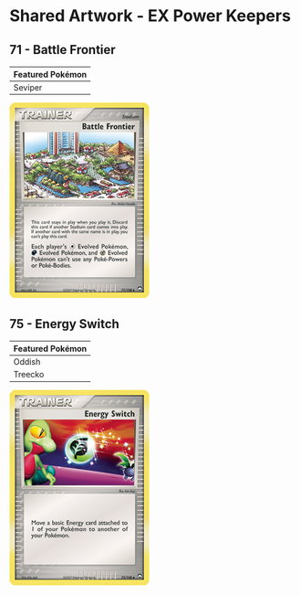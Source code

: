 # Shared Artwork - EX Power Keepers

## 71 - Battle Frontier

|Featured Pokémon|
|:--|
|Seviper

![Battle Frontier](/images/SharedArtwork/expowerkeepers-71.png)

## 75 - Energy Switch

|Featured Pokémon|
|:--|
|Oddish
|Treecko

![Energy Switch](/images/SharedArtwork/expowerkeepers-75.png)